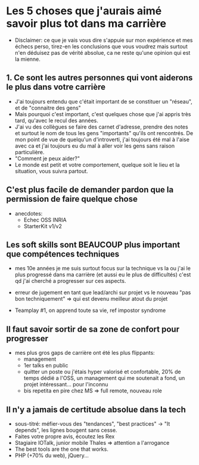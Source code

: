 # Les 5 choses que j'aurais aimé savoir plus tot dans ma carrière

- Disclaimer: ce que je vais vous dire s'appuie sur mon expérience et mes échecs perso, tirez-en les conclusions que vous voudrez mais surtout n'en déduisez pas de vérité absolue, ca ne reste qu'une opinion qui est la mienne.

## 1. Ce sont les autres personnes qui vont aiderons le plus dans votre carrière

- J'ai toujours entendu que c'était important de se constituer un "réseau", et de "connaitre des gens"
- Mais pourquoi c'est important, c'est quelques chose que j'ai appris très tard, qu'avec le recul des années.
- J'ai vu des collègues se faire des carnet d'adresse, prendre des notes et surtout le nom de tous les gens "importants" qu'ils ont rencontrés. De mon point de vue de quelqu'un d'introverti, j'ai toujours été mal à l'aise avec ca et j'ai toujours eu du mal à aller voir les gens sans raison particulière.
- "Comment je peux aider?"
- Le monde est petit et votre comportement, quelque soit le lieu et la situation, vous suivra partout. 

## C'est plus facile de demander pardon que la permission de faire quelque chose

- anecdotes:
  * Echec OSS INRIA
  * StarterKit v1/v2

## Les soft skills sont BEAUCOUP plus important que compétences techniques

- mes 10e années je me suis surtout focus sur la technique vs la ou j'ai le plus progressé dans ma carrière (et aussi eu le plus de difficultés) c'est qd j'ai cherché a progresser sur ces aspects.
- erreur de jugement en tant que lead/archi sur projet vs le nouveau "pas bon techniquement" => qui est devenu meilleur atout du projet

- Teamplay #1, on apprend toute sa vie, ref impostor syndrome

## Il faut savoir sortir de sa zone de confort pour progresser

- mes plus gros gaps de carrière ont été les plus flippants:
  * management
  * 1er talks en public
  * quitter un poste ou j'étais hyper valorisé et confortable, 20% de temps dédié a l'OSS, un management qui me soutenait a fond, un projet intéressant... pour l'inconnu
  * bis repetita en pire chez MS => full remote, nouveau role

## Il n'y a jamais de certitude absolue dans la tech

- sous-titré: méfier-vous des "tendances", "best practices" -> "It depends", les lignes bougent sans cesse.
- Faites votre propre avis, écoutez les Rex
- Stagiaire IOTalk, junior mobile Thales => attention a l'arrogance
- The best tools are the one that works.
- PHP (+70% du web), jQuery...
